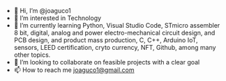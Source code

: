 - 👋 Hi, I’m @joaguco1
- 👀 I’m interested in Technology
- 🌱 I’m currently learning Python, Visual Studio Code, STmicro assembler 8 bit, digital, analog and power electro-mechanical circuit design, and PCB design, and product mass production, C, C++, Arduino IoT, sensors, LEED certification, cryto currency, NFT, Github, among many other topics.
- 💞️ I’m looking to collaborate on feasible projects with a clear goal
- 📫 How to reach me  joaguco1@gmail.com

<!---
joaguco1/joaguco1 is a ✨ special ✨ repository because its `README.md` (this file) appears on your GitHub profile.
You can click the Preview link to take a look at your changes.
--->
